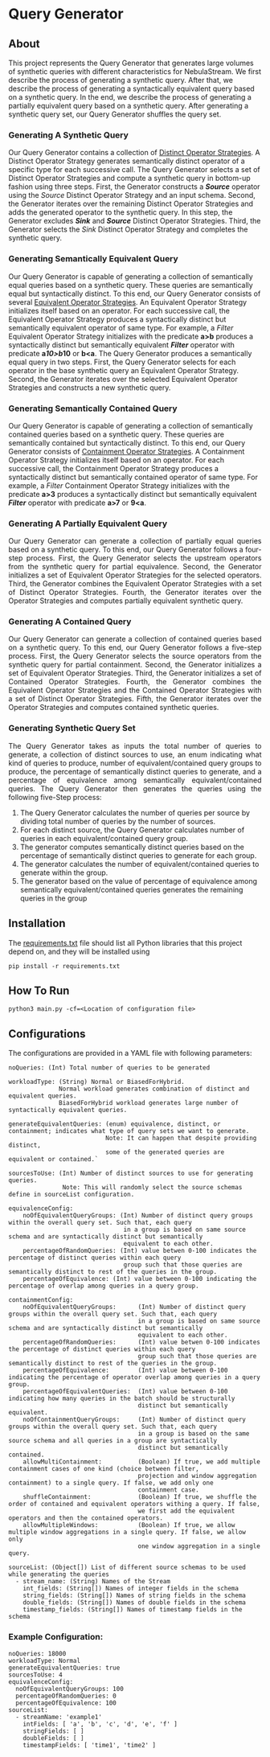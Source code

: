 # Query Generator

## About
This project represents the Query Generator that generates large volumes of synthetic queries with different characteristics for NebulaStream.
We first describe the process of generating a synthetic query.
After that, we describe the process of generating a syntactically equivalent query based on a synthetic query.
In the end, we describe the process of generating a partially equivalent query based on a synthetic query.
After generating a synthetic query set, our Query Generator shuffles the query set.

### Generating A Synthetic Query

Our Query Generator contains a collection of [Distinct Operator Strategies](operator_generator_strategies/distinct_operator_strategies).
A Distinct Operator Strategy generates semantically distinct operator of a specific type for each successive call.
The Query Generator selects a set of Distinct Operator Strategies and compute a synthetic query in bottom-up fashion
using three steps.
First, the Generator constructs a _**Source**_ operator using the _Source_ Distinct Operator Strategy and an input schema.
Second, the Generator iterates over the remaining Distinct Operator Strategies and adds the generated operator
to the synthetic query.
In this step, the Generator excludes **_Sink_** and **_Source_** Distinct Operator Strategies.
Third, the Generator selects the _Sink_ Distinct Operator Strategy and completes the synthetic query.


### Generating Semantically Equivalent Query

Our Query Generator is capable of generating a collection of semantically equal queries based on a synthetic query.
These queries are semantically equal but syntactically distinct.
To this end, our Query Generator consists of several [Equivalent Operator Strategies](operator_generator_strategies/equivalent_operator_strategies).
An Equivalent Operator Strategy initializes itself based on an operator.
For each successive call, the Equivalent Operator Strategy produces a syntactically distinct but semantically equivalent
operator of same type.
For example, a _Filter_ Equivalent Operator Strategy initializes with the predicate **a>b** produces a
syntactically distinct but semantically equivalent _**Filter**_ operator with predicate **a*10>b*10** or **b<a**.
The Query Generator produces a semantically equal query in two steps.
First, the Query Generator selects for each operator in the base synthetic query an Equivalent Operator Strategy.
Second, the Generator iterates over the selected Equivalent Operator Strategies and constructs a new synthetic query.

### Generating Semantically Contained Query

Our Query Generator is capable of generating a collection of semantically contained queries based on a synthetic query.
These queries are semantically contained but syntactically distinct.
To this end, our Query Generator consists of [Containment Operator Strategies](operator_generator_strategies/containment_operator_strategies).
A Containment Operator Strategy initializes itself based on an operator.
For each successive call, the Containment Operator Strategy produces a syntactically distinct but semantically contained
operator of same type.
For example, a _Filter_ Containment Operator Strategy initializes with the predicate **a>3** produces a
syntactically distinct but semantically equivalent _**Filter**_ operator with predicate **a>7** or **9<a**.

### Generating A Partially Equivalent Query

<p style='text-align: justify;'>
Our Query Generator can generate a collection of partially equal queries based on a synthetic query.
To this end, our Query Generator follows a four-step process.
First, the Query Generator selects the upstream operators from the synthetic query for partial equivalence.
Second, the Generator initializes a set of Equivalent Operator Strategies for the selected operators.
Third, the Generator combines the Equivalent Operator Strategies with a set of Distinct Operator Strategies.
Fourth, the Generator iterates over the Operator Strategies and computes partially equivalent synthetic query.
</p>

### Generating A Contained Query

<p style='text-align: justify;'>
Our Query Generator can generate a collection of contained queries based on a synthetic query.
To this end, our Query Generator follows a five-step process.
First, the Query Generator selects the source operators from the synthetic query for partial containment.
Second, the Generator initializes a set of Equivalent Operator Strategies.
Third, the Generator initializes a set of Contained Operator Strategies.
Fourth, the Generator combines the Equivalent Operator Strategies and the Contained Operator Strategies 
with a set of Distinct Operator Strategies.
Fifth, the Generator iterates over the Operator Strategies and computes contained synthetic queries.
</p>

### Generating Synthetic Query Set

<p style='text-align: justify;'> The Query Generator takes as inputs the total number of queries to generate, a collection of distinct
sources to use, an enum indicating what kind of queries to produce, number of equivalent/contained query groups to produce, 
the percentage of semantically distinct queries to generate,
and a percentage of equivalence among semantically equivalent/contained queries.
The Query Generator then generates the queries using the following five-Step process: </p>

1. The Query Generator calculates the number of queries per source by dividing total number of queries by the number of sources.
2. For each distinct source, the Query Generator calculates number of queries in each equivalent/contained query group.
3. The generator computes semantically distinct queries based on the percentage of semantically distinct queries to generate for each group.
4. The generator calculates the number of equivalent/contained queries to generate within the group.
5. The generator based on the value of percentage of equivalence among semantically equivalent/contained queries generates the remaining queries in the group

## Installation

The [requirements.txt](requirements.txt) file should list all Python libraries that this project depend on, and they will be installed using

`pip install -r requirements.txt`

## How To Run

`python3 main.py -cf=<Location of configuration file>`

## Configurations

The configurations are provided in a YAML file with following parameters:

``` 
noQueries: (Int) Total number of queries to be generated
```

```
workloadType: (String) Normal or BiasedForHybrid. 
              Normal workload generates combination of distinct and equivalent queries.
              BiasedForHybrid workload generates large number of syntactically equivalent queries. 
```

```
generateEquivalentQueries: (enum) equivalence, distinct, or containment; indicates what type of query sets we want to generate.
                           Note: It can happen that despite providing distinct, 
                           some of the generated queries are equivalent or contained.`
```

```
sourcesToUse: (Int) Number of distinct sources to use for generating queries. 
               Note: This will randomly select the source schemas define in sourceList configuration.
```

```
equivalenceConfig:
    noOfEquivalentQueryGroups: (Int) Number of distinct query groups within the overall query set. Such that, each query 
                                in a group is based on same source schema and are syntactically distinct but semantically
                                equivalent to each other. 
    percentageOfRandomQueries: (Int) value betwen 0-100 indicates the percentage of distinct queries within each query 
                                group such that those queries are semantically distinct to rest of the queries in the group.
    percentageOfEquivalence: (Int) value between 0-100 indicating the percentage of overlap among queries in a query group.
```

```
containmentConfig:
    noOfEquivalentQueryGroups:      (Int) Number of distinct query groups within the overall query set. Such that, each query 
                                    in a group is based on same source schema and are syntactically distinct but semantically
                                    equivalent to each other. 
    percentageOfRandomQueries:      (Int) value betwen 0-100 indicates the percentage of distinct queries within each query 
                                    group such that those queries are semantically distinct to rest of the queries in the group.
    percentageOfEquivalence:        (Int) value between 0-100 indicating the percentage of operator overlap among queries in a query group.
    percentageOfEquivalentQueries:  (Int) value between 0-100 indicating how many queries in the batch should be structurally
                                    distinct but semantically equivalent.
    noOfContainmentQueryGroups:     (Int) Number of distinct query groups within the overall query set. Such that, each query 
                                    in a group is based on the same source schema and all queries in a group are syntactically 
                                    distinct but semantically contained.
    allowMultiContainment:          (Boolean) If true, we add multiple containment cases of one kind (choice between filter, 
                                    projection and window aggregation containment) to a single query. If false, we add only one
                                    containment case.
    shuffleContainment:             (Boolean) If true, we shuffle the order of contained and equivalent operators withing a query. If false,
                                    we first add the equivalent operators and then the contained operators.
    allowMultipleWindows:           (Boolean) If true, we allow multiple window aggregations in a single query. If false, we allow only
                                    one window aggregation in a single query.
```

```
sourceList: (Object[]) List of different source schemas to be used while generating the queries
  - stream_name: (String) Names of the Stream
    int_fields: (String[]) Names of integer fields in the schema
    string_fields: (String[]) Names of string fields in the schema
    double_fields: (String[]) Names of double fields in the schema
    timestamp_fields: (String[]) Names of timestamp fields in the schema
```

### Example Configuration:

```
noQueries: 18000
workloadType: Normal
generateEquivalentQueries: true
sourcesToUse: 4
equivalenceConfig:
  noOfEquivalentQueryGroups: 100
  percentageOfRandomQueries: 0
  percentageOfEquivalence: 100
sourceList:
  - streamName: 'example1'
    intFields: [ 'a', 'b', 'c', 'd', 'e', 'f' ]
    stringFields: [ ]
    doubleFields: [ ]
    timestampFields: [ 'time1', 'time2' ]
```
